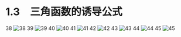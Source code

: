 # 1.3　三角函数的诱导公式

38
![38](../../book/人教版高中数学A版必修4/人教版高中数学A版必修4_38.png)
39
![39](../../book/人教版高中数学A版必修4/人教版高中数学A版必修4_39.png)
40
![40](../../book/人教版高中数学A版必修4/人教版高中数学A版必修4_40.png)
41
![41](../../book/人教版高中数学A版必修4/人教版高中数学A版必修4_41.png)
42
![42](../../book/人教版高中数学A版必修4/人教版高中数学A版必修4_42.png)
43
![43](../../book/人教版高中数学A版必修4/人教版高中数学A版必修4_43.png)
44
![44](../../book/人教版高中数学A版必修4/人教版高中数学A版必修4_44.png)
45
![45](../../book/人教版高中数学A版必修4/人教版高中数学A版必修4_45.png)
